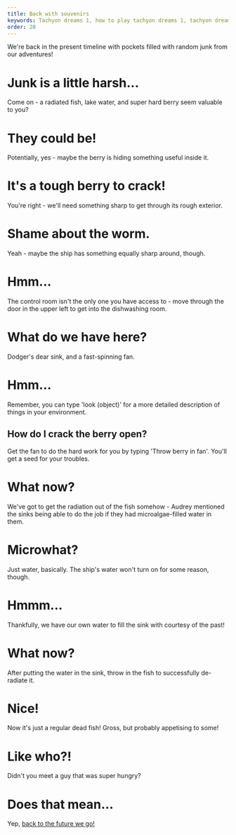 ```yaml
---
title: Back with souvenirs
keywords: Tachyon dreams 1, how to play tachyon dreams 1, tachyon dreams walkthrough, tachyon dreams berry, tachyon dreams fish, tachyon dreams lake water
order: 20
---
```


We're back in the present timeline with pockets filled with random junk from our adventures!

# Junk is a little harsh...
Come on - a radiated fish, lake water, and super hard berry seem valuable to you?

# They could be!
Potentially, yes - maybe the berry is hiding something useful inside it.

# It's a tough berry to crack!
You're right - we'll need something sharp to get through its rough exterior.

# Shame about the worm.
Yeah - maybe the ship has something equally sharp around, though.

# Hmm...
The control room isn't the only one you have access to - move through the door in the upper left to get into the dishwashing room.

# What do we have here?
Dodger's dear sink, and a fast-spinning fan.

# Hmm...
Remember, you can type 'look (object)' for a more detailed description of things in your environment.

## How do I crack the berry open?
Get the fan to do the hard work for you by typing 'Throw berry in fan'. You'll get a seed for your troubles.

# What now?
We've got to get the radiation out of the fish somehow - Audrey mentioned the sinks being able to do the job if they had microalgae-filled water in them.

# Microwhat?
Just water, basically. The ship's water won't turn on for some reason, though.

# Hmmm...
Thankfully, we have our own water to fill the sink with courtesy of the past!

# What now?
After putting the water in the sink, throw in the fish to successfully de-radiate it. 

# Nice!
Now it's just a regular dead fish! Gross, but probably appetising to some!

# Like who?!
Didn't you meet a guy that was super hungry?

# Does that mean...
Yep, [back to the future we go!](/ToTheFuture/feedingtime.md)